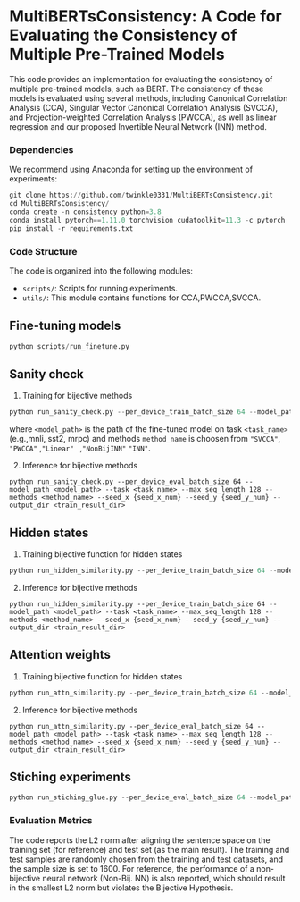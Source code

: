 # MultiBERTsConsistency: A Code for Evaluating the Consistency of Multiple Pre-Trained Models

This code provides an implementation for evaluating the consistency of multiple pre-trained models, such as BERT. The consistency of these models is evaluated using several methods, including Canonical Correlation Analysis (CCA), Singular Vector Canonical Correlation Analysis (SVCCA), and Projection-weighted Correlation Analysis (PWCCA), as well as linear regression and our proposed Invertible Neural Network (INN) method.

### Dependencies

We recommend using Anaconda for setting up the environment of experiments:

```python
git clone https://github.com/twinkle0331/MultiBERTsConsistency.git
cd MultiBERTsConsistency/
conda create -n consistency python=3.8
conda install pytorch==1.11.0 torchvision cudatoolkit=11.3 -c pytorch
pip install -r requirements.txt
```

### Code Structure

The code is organized into the following modules:

- `scripts/`: Scripts for running experiments. 
- `utils/`: This module contains functions for CCA,PWCCA,SVCCA.

## Fine-tuning models

```python
python scripts/run_finetune.py
```

## Sanity check

1. Training for bijective methods

```python
python run_sanity_check.py --per_device_train_batch_size 64 --model_path <model_path> --task <task_name> --max_seq_length 128 --methods <method_name> --seed_x {seed_x_num} --seed_y {seed_y_num} --train --output_dir <train_result_dir>
```

where `<model_path>` is the path of the fine-tuned model on task `<task_name>`(e.g.,mnli, sst2, mrpc) and methods `method_name` is choosen from `"SVCCA"`, `"PWCCA"` ,`"Linear" ` ,`"NonBijINN"` `"INN"`.

2. Inference for bijective methods

```
python run_sanity_check.py --per_device_eval_batch_size 64 --model_path <model_path> --task <task_name> --max_seq_length 128 --methods <method_name> --seed_x {seed_x_num} --seed_y {seed_y_num} --output_dir <train_result_dir>
```

## Hidden states

1. Training bijective function for hidden states

```python
python run_hidden_similarity.py --per_device_train_batch_size 64 --model_path <model_path> --task <task_name> --max_seq_length 128 --methods <method_name> --seed_x {seed_x_num} --seed_y {seed_y_num} --train --output_dir <train_result_dir>
```

2. Inference for bijective methods

```
python run_hidden_similarity.py --per_device_train_batch_size 64 --model_path <model_path> --task <task_name> --max_seq_length 128 --methods <method_name> --seed_x {seed_x_num} --seed_y {seed_y_num} --output_dir <train_result_dir>
```

## Attention weights

1. Training bijective function for hidden states

```python
python run_attn_similarity.py --per_device_train_batch_size 64 --model_path <model_path> --task <task_name> --max_seq_length 128 --methods <method_name> --seed_x {seed_x_num} --seed_y {seed_y_num} --train --output_dir <train_result_dir>
```

2. Inference for bijective methods

```
python run_attn_similarity.py --per_device_eval_batch_size 64 --model_path <model_path> --task <task_name> --max_seq_length 128 --methods <method_name> --seed_x {seed_x_num} --seed_y {seed_y_num} --output_dir <train_result_dir>
```

## Stiching experiments

```python
python run_stiching_glue.py --per_device_eval_batch_size 64 --model_path <model_path> --task <task_name> --max_seq_length 128 --methods <method_name> --output_dir <train_result_dir> --fit_model_path <train_result_dir> --cca_weight_path <train_result_dir>
```



### Evaluation Metrics

The code reports the L2 norm after aligning the sentence space on the training set (for reference) and test set (as the main result). The training and test samples are randomly chosen from the training and test datasets, and the sample size is set to 1600. For reference, the performance of a non-bijective neural network (Non-Bij. NN) is also reported, which should result in the smallest L2 norm but violates the Bijective Hypothesis.
